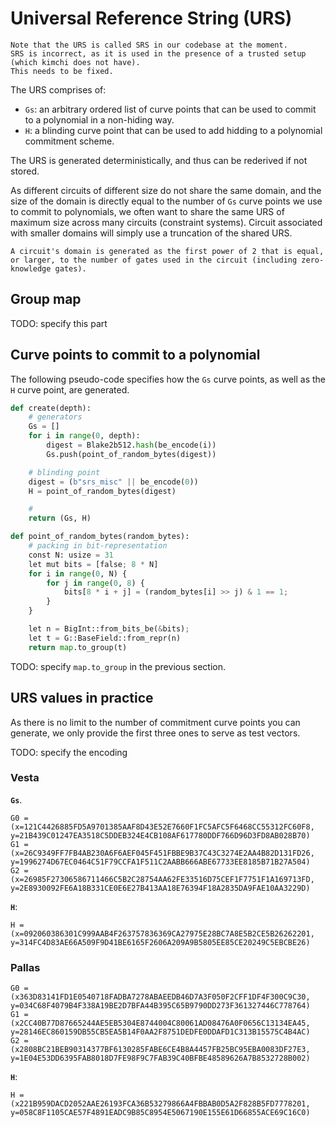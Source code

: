 # Universal Reference String (URS)

```admonish
Note that the URS is called SRS in our codebase at the moment.
SRS is incorrect, as it is used in the presence of a trusted setup (which kimchi does not have). 
This needs to be fixed.
```

The URS comprises of:

* `Gs`: an arbitrary ordered list of curve points that can be used to commit to a polynomial in a non-hiding way.
* `H`: a blinding curve point that can be used to add hidding to a polynomial commitment scheme.

The URS is generated deterministically, and thus can be rederived if not stored.

As different circuits of different size do not share the same domain, and the size of the domain is directly equal to the number of `Gs` curve points we use to commit to polynomials, we often want to share the same URS of maximum size across many circuits (constraint systems).
Circuit associated with smaller domains will simply use a truncation of the shared URS.

```admonish
A circuit's domain is generated as the first power of 2 that is equal, or larger, to the number of gates used in the circuit (including zero-knowledge gates).
```

## Group map

TODO: specify this part

## Curve points to commit to a polynomial

The following pseudo-code specifies how the `Gs` curve points, as well as the `H` curve point, are generated.

```python
def create(depth):
    # generators
    Gs = []
    for i in range(0, depth):
        digest = Blake2b512.hash(be_encode(i))
        Gs.push(point_of_random_bytes(digest))

    # blinding point
    digest = (b"srs_misc" || be_encode(0))
    H = point_of_random_bytes(digest)

    #
    return (Gs, H)

def point_of_random_bytes(random_bytes):
    # packing in bit-representation
    const N: usize = 31
    let mut bits = [false; 8 * N]
    for i in range(0, N) {
        for j in range(0, 8) {
            bits[8 * i + j] = (random_bytes[i] >> j) & 1 == 1;
        }
    }

    let n = BigInt::from_bits_be(&bits);
    let t = G::BaseField::from_repr(n)
    return map.to_group(t)
```

TODO: specify `map.to_group` in the previous section.

## URS values in practice

As there is no limit to the number of commitment curve points you can generate, we only provide the first three ones to serve as test vectors.

TODO: specify the encoding

### Vesta

**`Gs`**. 

```
G0 = (x=121C4426885FD5A9701385AAF8D43E52E7660F1FC5AFC5F6468CC55312FC60F8, y=21B439C01247EA3518C5DDEB324E4CB108AF617780DDF766D96D3FD8AB028B70)
G1 = (x=26C9349FF7FB4AB230A6F6AEF045F451FBBE9B37C43C3274E2AA4B82D131FD26, y=1996274D67EC0464C51F79CCFA1F511C2AABB666ABE67733EE8185B71B27A504)
G2 = (x=26985F27306586711466C5B2C28754AA62FE33516D75CEF1F7751F1A169713FD, y=2E8930092FE6A18B331CE0E6E27B413AA18E76394F18A2835DA9FAE10AA3229D)
```

**`H`**:

```
H = (x=092060386301C999AAB4F263757836369CA27975E28BC7A8E5B2CE5B26262201, y=314FC4D83AE66A509F9D41BE6165F2606A209A9B5805EE85CE20249C5EBCBE26)
```


### Pallas

```
G0 = (x363D83141FD1E0540718FADBA7278ABAEEDB46D7A3F050F2CFF1DF4F300C9C30, y=034C68F4079B4F338A19BE2D7BFA44B395C65B9790DD273F361327446C778764)
G1 = (x2CC40B77D87665244AE5EB5304E8744004C80061AD08476A0F0656C13134EA45, y=28146EC860159DB55CB5EA5B14F0AA2F8751DEDFE0DDAFD1C313B15575C4B4AC)
G2 = (x2808BC21BEB90314377BF6130285FABE6CE4B8A4457FB25BC95EBA0083DF27E3, y=1E04E53DD6395FAB8018D7FE98F9C7FAB39C40BFBE48589626A7B8532728B002)
```

**`H`**:

```
H = (x221B959DACD2052AAE26193FCA36B53279866A4FBBAB0D5A2F828B5FD7778201, y=058C8F1105CAE57F4891EADC9B85C8954E5067190E155E61D66855ACE69C16C0)
```
